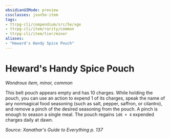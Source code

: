 ```yaml
---
obsidianUIMode: preview
cssclasses: json5e-item
tags:
- ttrpg-cli/compendium/src/5e/xge
- ttrpg-cli/item/rarity/common
- ttrpg-cli/item/tier/minor
aliases: 
- "Heward's Handy Spice Pouch"
---
```

# Heward's Handy Spice Pouch
*Wondrous item, minor, common*  


This belt pouch appears empty and has 10 charges. While holding the pouch, you can use an action to expend 1 of its charges, speak the name of any nonmagical food seasoning (such as salt, pepper, saffron, or cilantro), and remove a pinch of the desired seasoning from the pouch. A pinch is enough to season a single meal. The pouch regains `1d6 + 4` expended charges daily at dawn.

*Source: Xanathar's Guide to Everything p. 137*